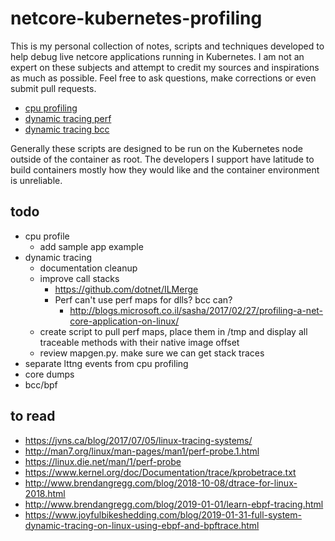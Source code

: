 # netcore-kubernetes-profiling

This is my personal collection of notes, scripts and techniques developed to help debug live netcore applications running in Kubernetes.  I am not an expert on these subjects and attempt to credit my sources and inspirations as much as possible.  Feel free to ask questions, make corrections or even submit pull requests.

- [cpu profiling](cpu-profiling/readme.md)
- [dynamic tracing perf](dynamic-tracing/readme.md)
- [dynamic tracing bcc](dynamic-tracing-bcc)

Generally these scripts are designed to be run on the Kubernetes node outside of the container as root.  The developers I support have latitude to build containers mostly how they would like and the container environment is unreliable.

## todo

- cpu profile
  - add sample app example
- dynamic tracing
   - documentation cleanup
   - improve call stacks
     - https://github.com/dotnet/ILMerge
     - Perf can't use perf maps for dlls?  bcc can?
       - http://blogs.microsoft.co.il/sasha/2017/02/27/profiling-a-net-core-application-on-linux/
   - create script to pull perf maps, place them in /tmp and display all traceable methods with their native image offset
   - review mapgen.py.  make sure we can get stack traces
- separate lttng events from cpu profiling
- core dumps
- bcc/bpf

## to read

- https://jvns.ca/blog/2017/07/05/linux-tracing-systems/
- http://man7.org/linux/man-pages/man1/perf-probe.1.html
- https://linux.die.net/man/1/perf-probe
- https://www.kernel.org/doc/Documentation/trace/kprobetrace.txt
- http://www.brendangregg.com/blog/2018-10-08/dtrace-for-linux-2018.html
- http://www.brendangregg.com/blog/2019-01-01/learn-ebpf-tracing.html
- https://www.joyfulbikeshedding.com/blog/2019-01-31-full-system-dynamic-tracing-on-linux-using-ebpf-and-bpftrace.html

